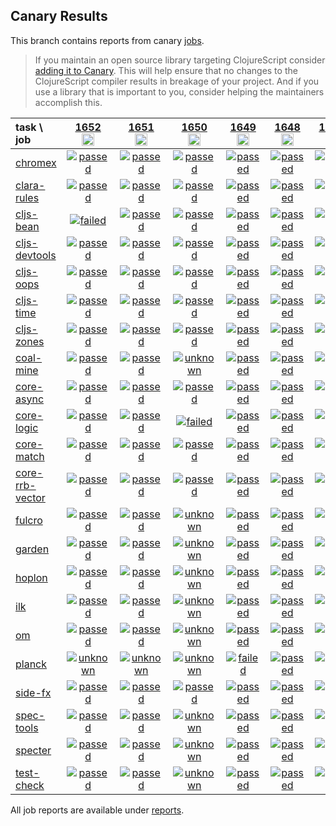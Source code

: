 ## Canary Results

This branch contains reports from canary [jobs](https://github.com/cljs-oss/canary/tree/jobs).

> If you maintain an open source library targeting ClojureScript consider [adding it to Canary](https://github.com/cljs-oss/canary/tree/master#how-to-participate). This will help ensure that no changes to the ClojureScript compiler results in breakage of your project. And if you use a library that is important to you, consider helping the maintainers accomplish this.

[//]: # (begin_overview_table)

| task \ job | <a href="reports/2021/01/07/job-001652-1.10.834-496cbc29" title="job #1652&#xA;&#xA;job&#xA;&#xA;requested by BinaryAge Bot (@babot) on 2021-01-07T11:21:48Z">1652<br/><img width=20 height=20 src="https://avatars0.githubusercontent.com/u/1476765?v=4&s=60"></a> | <a href="reports/2021/01/06/job-001651-1.10.834-496cbc29" title="job #1651&#xA;&#xA;job&#xA;&#xA;requested by BinaryAge Bot (@babot) on 2021-01-06T11:21:03Z">1651<br/><img width=20 height=20 src="https://avatars0.githubusercontent.com/u/1476765?v=4&s=60"></a> | <a href="reports/2021/01/05/job-001650-1.10.834-496cbc29" title="job #1650&#xA;&#xA;job&#xA;&#xA;requested by BinaryAge Bot (@babot) on 2021-01-05T11:20:37Z">1650<br/><img width=20 height=20 src="https://avatars0.githubusercontent.com/u/1476765?v=4&s=60"></a> | <a href="reports/2021/01/04/job-001649-1.10.826-017ce881" title="job #1649&#xA;&#xA;job&#xA;&#xA;requested by BinaryAge Bot (@babot) on 2021-01-04T11:20:02Z">1649<br/><img width=20 height=20 src="https://avatars0.githubusercontent.com/u/1476765?v=4&s=60"></a> | <a href="reports/2021/01/03/job-001648-1.10.826-017ce881" title="job #1648&#xA;&#xA;job&#xA;&#xA;requested by BinaryAge Bot (@babot) on 2021-01-03T11:18:14Z">1648<br/><img width=20 height=20 src="https://avatars0.githubusercontent.com/u/1476765?v=4&s=60"></a> | <a href="reports/2021/01/02/job-001647-1.10.825-5e88d338" title="job #1647&#xA;&#xA;job&#xA;&#xA;requested by BinaryAge Bot (@babot) on 2021-01-02T11:16:31Z">1647<br/><img width=20 height=20 src="https://avatars0.githubusercontent.com/u/1476765?v=4&s=60"></a> | <a href="reports/2021/01/01/job-001646-1.10.825-5e88d338" title="job #1646&#xA;&#xA;job&#xA;&#xA;requested by BinaryAge Bot (@babot) on 2021-01-01T11:17:54Z">1646<br/><img width=20 height=20 src="https://avatars0.githubusercontent.com/u/1476765?v=4&s=60"></a> | <a href="reports/2020/12/31/job-001645-1.10.825-5e88d338" title="job #1645&#xA;&#xA;job&#xA;&#xA;requested by BinaryAge Bot (@babot) on 2020-12-31T11:19:59Z">1645<br/><img width=20 height=20 src="https://avatars0.githubusercontent.com/u/1476765?v=4&s=60"></a> | <a href="reports/2020/12/30/job-001644-1.10.825-5e88d338" title="job #1644&#xA;&#xA;job&#xA;&#xA;requested by BinaryAge Bot (@babot) on 2020-12-30T11:15:26Z">1644<br/><img width=20 height=20 src="https://avatars0.githubusercontent.com/u/1476765?v=4&s=60"></a> | <a href="reports/2020/12/29/job-001643-1.10.825-5e88d338" title="job #1643&#xA;&#xA;job&#xA;&#xA;requested by BinaryAge Bot (@babot) on 2020-12-29T11:15:24Z">1643<br/><img width=20 height=20 src="https://avatars0.githubusercontent.com/u/1476765?v=4&s=60"></a> |
| :--- | :---: | :---: | :---: | :---: | :---: | :---: | :---: | :---: | :---: | :---: |
| [chromex](https://github.com/binaryage/chromex) | <a href="reports/2021/01/07/job-001652-1.10.834-496cbc29#-chromex"><img title="passed" src="http://box.binaryage.com/s-passed.svg"><a> | <a href="reports/2021/01/06/job-001651-1.10.834-496cbc29#-chromex"><img title="passed" src="http://box.binaryage.com/s-passed.svg"><a> | <a href="reports/2021/01/05/job-001650-1.10.834-496cbc29#-chromex"><img title="passed" src="http://box.binaryage.com/s-passed.svg"><a> | <a href="reports/2021/01/04/job-001649-1.10.826-017ce881#-chromex"><img title="passed" src="http://box.binaryage.com/s-passed.svg"><a> | <a href="reports/2021/01/03/job-001648-1.10.826-017ce881#-chromex"><img title="passed" src="http://box.binaryage.com/s-passed.svg"><a> | <a href="reports/2021/01/02/job-001647-1.10.825-5e88d338#-chromex"><img title="passed" src="http://box.binaryage.com/s-passed.svg"><a> | <a href="reports/2021/01/01/job-001646-1.10.825-5e88d338#-chromex"><img title="passed" src="http://box.binaryage.com/s-passed.svg"><a> | <a href="reports/2020/12/31/job-001645-1.10.825-5e88d338#-chromex"><img title="passed" src="http://box.binaryage.com/s-passed.svg"><a> | <a href="reports/2020/12/30/job-001644-1.10.825-5e88d338#-chromex"><img title="passed" src="http://box.binaryage.com/s-passed.svg"><a> | <a href="reports/2020/12/29/job-001643-1.10.825-5e88d338#-chromex"><img title="passed" src="http://box.binaryage.com/s-passed.svg"><a> |
| [clara-rules](https://github.com/cerner/clara-rules) | <a href="reports/2021/01/07/job-001652-1.10.834-496cbc29#-clara-rules"><img title="passed" src="http://box.binaryage.com/s-passed.svg"><a> | <a href="reports/2021/01/06/job-001651-1.10.834-496cbc29#-clara-rules"><img title="passed" src="http://box.binaryage.com/s-passed.svg"><a> | <a href="reports/2021/01/05/job-001650-1.10.834-496cbc29#-clara-rules"><img title="passed" src="http://box.binaryage.com/s-passed.svg"><a> | <a href="reports/2021/01/04/job-001649-1.10.826-017ce881#-clara-rules"><img title="passed" src="http://box.binaryage.com/s-passed.svg"><a> | <a href="reports/2021/01/03/job-001648-1.10.826-017ce881#-clara-rules"><img title="passed" src="http://box.binaryage.com/s-passed.svg"><a> | <a href="reports/2021/01/02/job-001647-1.10.825-5e88d338#-clara-rules"><img title="passed" src="http://box.binaryage.com/s-passed.svg"><a> | <a href="reports/2021/01/01/job-001646-1.10.825-5e88d338#-clara-rules"><img title="passed" src="http://box.binaryage.com/s-passed.svg"><a> | <a href="reports/2020/12/31/job-001645-1.10.825-5e88d338#-clara-rules"><img title="passed" src="http://box.binaryage.com/s-passed.svg"><a> | <a href="reports/2020/12/30/job-001644-1.10.825-5e88d338#-clara-rules"><img title="passed" src="http://box.binaryage.com/s-passed.svg"><a> | <a href="reports/2020/12/29/job-001643-1.10.825-5e88d338#-clara-rules"><img title="passed" src="http://box.binaryage.com/s-passed.svg"><a> |
| [cljs-bean](https://github.com/mfikes/cljs-bean) | <a href="reports/2021/01/07/job-001652-1.10.834-496cbc29#-cljs-bean"><img title="failed" src="http://box.binaryage.com/s-failed.svg"><a> | <a href="reports/2021/01/06/job-001651-1.10.834-496cbc29#-cljs-bean"><img title="passed" src="http://box.binaryage.com/s-passed.svg"><a> | <a href="reports/2021/01/05/job-001650-1.10.834-496cbc29#-cljs-bean"><img title="passed" src="http://box.binaryage.com/s-passed.svg"><a> | <a href="reports/2021/01/04/job-001649-1.10.826-017ce881#-cljs-bean"><img title="passed" src="http://box.binaryage.com/s-passed.svg"><a> | <a href="reports/2021/01/03/job-001648-1.10.826-017ce881#-cljs-bean"><img title="passed" src="http://box.binaryage.com/s-passed.svg"><a> | <a href="reports/2021/01/02/job-001647-1.10.825-5e88d338#-cljs-bean"><img title="passed" src="http://box.binaryage.com/s-passed.svg"><a> | <a href="reports/2021/01/01/job-001646-1.10.825-5e88d338#-cljs-bean"><img title="passed" src="http://box.binaryage.com/s-passed.svg"><a> | <a href="reports/2020/12/31/job-001645-1.10.825-5e88d338#-cljs-bean"><img title="passed" src="http://box.binaryage.com/s-passed.svg"><a> | <a href="reports/2020/12/30/job-001644-1.10.825-5e88d338#-cljs-bean"><img title="passed" src="http://box.binaryage.com/s-passed.svg"><a> | <a href="reports/2020/12/29/job-001643-1.10.825-5e88d338#-cljs-bean"><img title="passed" src="http://box.binaryage.com/s-passed.svg"><a> |
| [cljs-devtools](https://github.com/binaryage/cljs-devtools) | <a href="reports/2021/01/07/job-001652-1.10.834-496cbc29#-cljs-devtools"><img title="passed" src="http://box.binaryage.com/s-passed.svg"><a> | <a href="reports/2021/01/06/job-001651-1.10.834-496cbc29#-cljs-devtools"><img title="passed" src="http://box.binaryage.com/s-passed.svg"><a> | <a href="reports/2021/01/05/job-001650-1.10.834-496cbc29#-cljs-devtools"><img title="passed" src="http://box.binaryage.com/s-passed.svg"><a> | <a href="reports/2021/01/04/job-001649-1.10.826-017ce881#-cljs-devtools"><img title="passed" src="http://box.binaryage.com/s-passed.svg"><a> | <a href="reports/2021/01/03/job-001648-1.10.826-017ce881#-cljs-devtools"><img title="passed" src="http://box.binaryage.com/s-passed.svg"><a> | <a href="reports/2021/01/02/job-001647-1.10.825-5e88d338#-cljs-devtools"><img title="passed" src="http://box.binaryage.com/s-passed.svg"><a> | <a href="reports/2021/01/01/job-001646-1.10.825-5e88d338#-cljs-devtools"><img title="passed" src="http://box.binaryage.com/s-passed.svg"><a> | <a href="reports/2020/12/31/job-001645-1.10.825-5e88d338#-cljs-devtools"><img title="passed" src="http://box.binaryage.com/s-passed.svg"><a> | <a href="reports/2020/12/30/job-001644-1.10.825-5e88d338#-cljs-devtools"><img title="passed" src="http://box.binaryage.com/s-passed.svg"><a> | <a href="reports/2020/12/29/job-001643-1.10.825-5e88d338#-cljs-devtools"><img title="passed" src="http://box.binaryage.com/s-passed.svg"><a> |
| [cljs-oops](https://github.com/binaryage/cljs-oops) | <a href="reports/2021/01/07/job-001652-1.10.834-496cbc29#-cljs-oops"><img title="passed" src="http://box.binaryage.com/s-passed.svg"><a> | <a href="reports/2021/01/06/job-001651-1.10.834-496cbc29#-cljs-oops"><img title="passed" src="http://box.binaryage.com/s-passed.svg"><a> | <a href="reports/2021/01/05/job-001650-1.10.834-496cbc29#-cljs-oops"><img title="passed" src="http://box.binaryage.com/s-passed.svg"><a> | <a href="reports/2021/01/04/job-001649-1.10.826-017ce881#-cljs-oops"><img title="passed" src="http://box.binaryage.com/s-passed.svg"><a> | <a href="reports/2021/01/03/job-001648-1.10.826-017ce881#-cljs-oops"><img title="passed" src="http://box.binaryage.com/s-passed.svg"><a> | <a href="reports/2021/01/02/job-001647-1.10.825-5e88d338#-cljs-oops"><img title="passed" src="http://box.binaryage.com/s-passed.svg"><a> | <a href="reports/2021/01/01/job-001646-1.10.825-5e88d338#-cljs-oops"><img title="passed" src="http://box.binaryage.com/s-passed.svg"><a> | <a href="reports/2020/12/31/job-001645-1.10.825-5e88d338#-cljs-oops"><img title="passed" src="http://box.binaryage.com/s-passed.svg"><a> | <a href="reports/2020/12/30/job-001644-1.10.825-5e88d338#-cljs-oops"><img title="passed" src="http://box.binaryage.com/s-passed.svg"><a> | <a href="reports/2020/12/29/job-001643-1.10.825-5e88d338#-cljs-oops"><img title="passed" src="http://box.binaryage.com/s-passed.svg"><a> |
| [cljs-time](https://github.com/andrewmcveigh/cljs-time) | <a href="reports/2021/01/07/job-001652-1.10.834-496cbc29#-cljs-time"><img title="passed" src="http://box.binaryage.com/s-passed.svg"><a> | <a href="reports/2021/01/06/job-001651-1.10.834-496cbc29#-cljs-time"><img title="passed" src="http://box.binaryage.com/s-passed.svg"><a> | <a href="reports/2021/01/05/job-001650-1.10.834-496cbc29#-cljs-time"><img title="passed" src="http://box.binaryage.com/s-passed.svg"><a> | <a href="reports/2021/01/04/job-001649-1.10.826-017ce881#-cljs-time"><img title="passed" src="http://box.binaryage.com/s-passed.svg"><a> | <a href="reports/2021/01/03/job-001648-1.10.826-017ce881#-cljs-time"><img title="passed" src="http://box.binaryage.com/s-passed.svg"><a> | <a href="reports/2021/01/02/job-001647-1.10.825-5e88d338#-cljs-time"><img title="passed" src="http://box.binaryage.com/s-passed.svg"><a> | <a href="reports/2021/01/01/job-001646-1.10.825-5e88d338#-cljs-time"><img title="passed" src="http://box.binaryage.com/s-passed.svg"><a> | <a href="reports/2020/12/31/job-001645-1.10.825-5e88d338#-cljs-time"><img title="passed" src="http://box.binaryage.com/s-passed.svg"><a> | <a href="reports/2020/12/30/job-001644-1.10.825-5e88d338#-cljs-time"><img title="passed" src="http://box.binaryage.com/s-passed.svg"><a> | <a href="reports/2020/12/29/job-001643-1.10.825-5e88d338#-cljs-time"><img title="passed" src="http://box.binaryage.com/s-passed.svg"><a> |
| [cljs-zones](https://github.com/binaryage/cljs-zones) | <a href="reports/2021/01/07/job-001652-1.10.834-496cbc29#-cljs-zones"><img title="passed" src="http://box.binaryage.com/s-passed.svg"><a> | <a href="reports/2021/01/06/job-001651-1.10.834-496cbc29#-cljs-zones"><img title="passed" src="http://box.binaryage.com/s-passed.svg"><a> | <a href="reports/2021/01/05/job-001650-1.10.834-496cbc29#-cljs-zones"><img title="passed" src="http://box.binaryage.com/s-passed.svg"><a> | <a href="reports/2021/01/04/job-001649-1.10.826-017ce881#-cljs-zones"><img title="passed" src="http://box.binaryage.com/s-passed.svg"><a> | <a href="reports/2021/01/03/job-001648-1.10.826-017ce881#-cljs-zones"><img title="passed" src="http://box.binaryage.com/s-passed.svg"><a> | <a href="reports/2021/01/02/job-001647-1.10.825-5e88d338#-cljs-zones"><img title="passed" src="http://box.binaryage.com/s-passed.svg"><a> | <a href="reports/2021/01/01/job-001646-1.10.825-5e88d338#-cljs-zones"><img title="passed" src="http://box.binaryage.com/s-passed.svg"><a> | <a href="reports/2020/12/31/job-001645-1.10.825-5e88d338#-cljs-zones"><img title="passed" src="http://box.binaryage.com/s-passed.svg"><a> | <a href="reports/2020/12/30/job-001644-1.10.825-5e88d338#-cljs-zones"><img title="passed" src="http://box.binaryage.com/s-passed.svg"><a> | <a href="reports/2020/12/29/job-001643-1.10.825-5e88d338#-cljs-zones"><img title="passed" src="http://box.binaryage.com/s-passed.svg"><a> |
| [coal-mine](https://github.com/mfikes/coal-mine) | <a href="reports/2021/01/07/job-001652-1.10.834-496cbc29#-coal-mine"><img title="passed" src="http://box.binaryage.com/s-passed.svg"><a> | <a href="reports/2021/01/06/job-001651-1.10.834-496cbc29#-coal-mine"><img title="passed" src="http://box.binaryage.com/s-passed.svg"><a> | <a href="reports/2021/01/05/job-001650-1.10.834-496cbc29#-coal-mine"><img title="unknown" src="http://box.binaryage.com/s-unknown.svg"><a> | <a href="reports/2021/01/04/job-001649-1.10.826-017ce881#-coal-mine"><img title="passed" src="http://box.binaryage.com/s-passed.svg"><a> | <a href="reports/2021/01/03/job-001648-1.10.826-017ce881#-coal-mine"><img title="passed" src="http://box.binaryage.com/s-passed.svg"><a> | <a href="reports/2021/01/02/job-001647-1.10.825-5e88d338#-coal-mine"><img title="passed" src="http://box.binaryage.com/s-passed.svg"><a> | <a href="reports/2021/01/01/job-001646-1.10.825-5e88d338#-coal-mine"><img title="passed" src="http://box.binaryage.com/s-passed.svg"><a> | <a href="reports/2020/12/31/job-001645-1.10.825-5e88d338#-coal-mine"><img title="passed" src="http://box.binaryage.com/s-passed.svg"><a> | <a href="reports/2020/12/30/job-001644-1.10.825-5e88d338#-coal-mine"><img title="passed" src="http://box.binaryage.com/s-passed.svg"><a> | <a href="reports/2020/12/29/job-001643-1.10.825-5e88d338#-coal-mine"><img title="passed" src="http://box.binaryage.com/s-passed.svg"><a> |
| [core-async](https://github.com/clojure/core.async) | <a href="reports/2021/01/07/job-001652-1.10.834-496cbc29#-core-async"><img title="passed" src="http://box.binaryage.com/s-passed.svg"><a> | <a href="reports/2021/01/06/job-001651-1.10.834-496cbc29#-core-async"><img title="passed" src="http://box.binaryage.com/s-passed.svg"><a> | <a href="reports/2021/01/05/job-001650-1.10.834-496cbc29#-core-async"><img title="passed" src="http://box.binaryage.com/s-passed.svg"><a> | <a href="reports/2021/01/04/job-001649-1.10.826-017ce881#-core-async"><img title="passed" src="http://box.binaryage.com/s-passed.svg"><a> | <a href="reports/2021/01/03/job-001648-1.10.826-017ce881#-core-async"><img title="passed" src="http://box.binaryage.com/s-passed.svg"><a> | <a href="reports/2021/01/02/job-001647-1.10.825-5e88d338#-core-async"><img title="passed" src="http://box.binaryage.com/s-passed.svg"><a> | <a href="reports/2021/01/01/job-001646-1.10.825-5e88d338#-core-async"><img title="passed" src="http://box.binaryage.com/s-passed.svg"><a> | <a href="reports/2020/12/31/job-001645-1.10.825-5e88d338#-core-async"><img title="passed" src="http://box.binaryage.com/s-passed.svg"><a> | <a href="reports/2020/12/30/job-001644-1.10.825-5e88d338#-core-async"><img title="passed" src="http://box.binaryage.com/s-passed.svg"><a> | <a href="reports/2020/12/29/job-001643-1.10.825-5e88d338#-core-async"><img title="passed" src="http://box.binaryage.com/s-passed.svg"><a> |
| [core-logic](https://github.com/clojure/core.logic) | <a href="reports/2021/01/07/job-001652-1.10.834-496cbc29#-core-logic"><img title="passed" src="http://box.binaryage.com/s-passed.svg"><a> | <a href="reports/2021/01/06/job-001651-1.10.834-496cbc29#-core-logic"><img title="passed" src="http://box.binaryage.com/s-passed.svg"><a> | <a href="reports/2021/01/05/job-001650-1.10.834-496cbc29#-core-logic"><img title="failed" src="http://box.binaryage.com/s-failed.svg"><a> | <a href="reports/2021/01/04/job-001649-1.10.826-017ce881#-core-logic"><img title="passed" src="http://box.binaryage.com/s-passed.svg"><a> | <a href="reports/2021/01/03/job-001648-1.10.826-017ce881#-core-logic"><img title="passed" src="http://box.binaryage.com/s-passed.svg"><a> | <a href="reports/2021/01/02/job-001647-1.10.825-5e88d338#-core-logic"><img title="passed" src="http://box.binaryage.com/s-passed.svg"><a> | <a href="reports/2021/01/01/job-001646-1.10.825-5e88d338#-core-logic"><img title="passed" src="http://box.binaryage.com/s-passed.svg"><a> | <a href="reports/2020/12/31/job-001645-1.10.825-5e88d338#-core-logic"><img title="passed" src="http://box.binaryage.com/s-passed.svg"><a> | <a href="reports/2020/12/30/job-001644-1.10.825-5e88d338#-core-logic"><img title="passed" src="http://box.binaryage.com/s-passed.svg"><a> | <a href="reports/2020/12/29/job-001643-1.10.825-5e88d338#-core-logic"><img title="passed" src="http://box.binaryage.com/s-passed.svg"><a> |
| [core-match](https://github.com/clojure/core.match) | <a href="reports/2021/01/07/job-001652-1.10.834-496cbc29#-core-match"><img title="passed" src="http://box.binaryage.com/s-passed.svg"><a> | <a href="reports/2021/01/06/job-001651-1.10.834-496cbc29#-core-match"><img title="passed" src="http://box.binaryage.com/s-passed.svg"><a> | <a href="reports/2021/01/05/job-001650-1.10.834-496cbc29#-core-match"><img title="passed" src="http://box.binaryage.com/s-passed.svg"><a> | <a href="reports/2021/01/04/job-001649-1.10.826-017ce881#-core-match"><img title="passed" src="http://box.binaryage.com/s-passed.svg"><a> | <a href="reports/2021/01/03/job-001648-1.10.826-017ce881#-core-match"><img title="passed" src="http://box.binaryage.com/s-passed.svg"><a> | <a href="reports/2021/01/02/job-001647-1.10.825-5e88d338#-core-match"><img title="passed" src="http://box.binaryage.com/s-passed.svg"><a> | <a href="reports/2021/01/01/job-001646-1.10.825-5e88d338#-core-match"><img title="passed" src="http://box.binaryage.com/s-passed.svg"><a> | <a href="reports/2020/12/31/job-001645-1.10.825-5e88d338#-core-match"><img title="passed" src="http://box.binaryage.com/s-passed.svg"><a> | <a href="reports/2020/12/30/job-001644-1.10.825-5e88d338#-core-match"><img title="passed" src="http://box.binaryage.com/s-passed.svg"><a> | <a href="reports/2020/12/29/job-001643-1.10.825-5e88d338#-core-match"><img title="passed" src="http://box.binaryage.com/s-passed.svg"><a> |
| [core-rrb-vector](https://github.com/clojure/core.rrb-vector) | <a href="reports/2021/01/07/job-001652-1.10.834-496cbc29#-core-rrb-vector"><img title="passed" src="http://box.binaryage.com/s-passed.svg"><a> | <a href="reports/2021/01/06/job-001651-1.10.834-496cbc29#-core-rrb-vector"><img title="passed" src="http://box.binaryage.com/s-passed.svg"><a> | <a href="reports/2021/01/05/job-001650-1.10.834-496cbc29#-core-rrb-vector"><img title="passed" src="http://box.binaryage.com/s-passed.svg"><a> | <a href="reports/2021/01/04/job-001649-1.10.826-017ce881#-core-rrb-vector"><img title="passed" src="http://box.binaryage.com/s-passed.svg"><a> | <a href="reports/2021/01/03/job-001648-1.10.826-017ce881#-core-rrb-vector"><img title="passed" src="http://box.binaryage.com/s-passed.svg"><a> | <a href="reports/2021/01/02/job-001647-1.10.825-5e88d338#-core-rrb-vector"><img title="passed" src="http://box.binaryage.com/s-passed.svg"><a> | <a href="reports/2021/01/01/job-001646-1.10.825-5e88d338#-core-rrb-vector"><img title="passed" src="http://box.binaryage.com/s-passed.svg"><a> | <a href="reports/2020/12/31/job-001645-1.10.825-5e88d338#-core-rrb-vector"><img title="passed" src="http://box.binaryage.com/s-passed.svg"><a> | <a href="reports/2020/12/30/job-001644-1.10.825-5e88d338#-core-rrb-vector"><img title="passed" src="http://box.binaryage.com/s-passed.svg"><a> | <a href="reports/2020/12/29/job-001643-1.10.825-5e88d338#-core-rrb-vector"><img title="passed" src="http://box.binaryage.com/s-passed.svg"><a> |
| [fulcro](https://github.com/fulcrologic/fulcro) | <a href="reports/2021/01/07/job-001652-1.10.834-496cbc29#-fulcro"><img title="passed" src="http://box.binaryage.com/s-passed.svg"><a> | <a href="reports/2021/01/06/job-001651-1.10.834-496cbc29#-fulcro"><img title="passed" src="http://box.binaryage.com/s-passed.svg"><a> | <a href="reports/2021/01/05/job-001650-1.10.834-496cbc29#-fulcro"><img title="unknown" src="http://box.binaryage.com/s-unknown.svg"><a> | <a href="reports/2021/01/04/job-001649-1.10.826-017ce881#-fulcro"><img title="passed" src="http://box.binaryage.com/s-passed.svg"><a> | <a href="reports/2021/01/03/job-001648-1.10.826-017ce881#-fulcro"><img title="passed" src="http://box.binaryage.com/s-passed.svg"><a> | <a href="reports/2021/01/02/job-001647-1.10.825-5e88d338#-fulcro"><img title="passed" src="http://box.binaryage.com/s-passed.svg"><a> | <a href="reports/2021/01/01/job-001646-1.10.825-5e88d338#-fulcro"><img title="passed" src="http://box.binaryage.com/s-passed.svg"><a> | <a href="reports/2020/12/31/job-001645-1.10.825-5e88d338#-fulcro"><img title="passed" src="http://box.binaryage.com/s-passed.svg"><a> | <a href="reports/2020/12/30/job-001644-1.10.825-5e88d338#-fulcro"><img title="passed" src="http://box.binaryage.com/s-passed.svg"><a> | <a href="reports/2020/12/29/job-001643-1.10.825-5e88d338#-fulcro"><img title="passed" src="http://box.binaryage.com/s-passed.svg"><a> |
| [garden](https://github.com/noprompt/garden) | <a href="reports/2021/01/07/job-001652-1.10.834-496cbc29#-garden"><img title="passed" src="http://box.binaryage.com/s-passed.svg"><a> | <a href="reports/2021/01/06/job-001651-1.10.834-496cbc29#-garden"><img title="passed" src="http://box.binaryage.com/s-passed.svg"><a> | <a href="reports/2021/01/05/job-001650-1.10.834-496cbc29#-garden"><img title="unknown" src="http://box.binaryage.com/s-unknown.svg"><a> | <a href="reports/2021/01/04/job-001649-1.10.826-017ce881#-garden"><img title="passed" src="http://box.binaryage.com/s-passed.svg"><a> | <a href="reports/2021/01/03/job-001648-1.10.826-017ce881#-garden"><img title="passed" src="http://box.binaryage.com/s-passed.svg"><a> | <a href="reports/2021/01/02/job-001647-1.10.825-5e88d338#-garden"><img title="passed" src="http://box.binaryage.com/s-passed.svg"><a> | <a href="reports/2021/01/01/job-001646-1.10.825-5e88d338#-garden"><img title="passed" src="http://box.binaryage.com/s-passed.svg"><a> | <a href="reports/2020/12/31/job-001645-1.10.825-5e88d338#-garden"><img title="passed" src="http://box.binaryage.com/s-passed.svg"><a> | <a href="reports/2020/12/30/job-001644-1.10.825-5e88d338#-garden"><img title="passed" src="http://box.binaryage.com/s-passed.svg"><a> | <a href="reports/2020/12/29/job-001643-1.10.825-5e88d338#-garden"><img title="passed" src="http://box.binaryage.com/s-passed.svg"><a> |
| [hoplon](https://github.com/hoplon/hoplon) | <a href="reports/2021/01/07/job-001652-1.10.834-496cbc29#-hoplon"><img title="passed" src="http://box.binaryage.com/s-passed.svg"><a> | <a href="reports/2021/01/06/job-001651-1.10.834-496cbc29#-hoplon"><img title="passed" src="http://box.binaryage.com/s-passed.svg"><a> | <a href="reports/2021/01/05/job-001650-1.10.834-496cbc29#-hoplon"><img title="unknown" src="http://box.binaryage.com/s-unknown.svg"><a> | <a href="reports/2021/01/04/job-001649-1.10.826-017ce881#-hoplon"><img title="passed" src="http://box.binaryage.com/s-passed.svg"><a> | <a href="reports/2021/01/03/job-001648-1.10.826-017ce881#-hoplon"><img title="passed" src="http://box.binaryage.com/s-passed.svg"><a> | <a href="reports/2021/01/02/job-001647-1.10.825-5e88d338#-hoplon"><img title="failed" src="http://box.binaryage.com/s-failed.svg"><a> | <a href="reports/2021/01/01/job-001646-1.10.825-5e88d338#-hoplon"><img title="passed" src="http://box.binaryage.com/s-passed.svg"><a> | <a href="reports/2020/12/31/job-001645-1.10.825-5e88d338#-hoplon"><img title="passed" src="http://box.binaryage.com/s-passed.svg"><a> | <a href="reports/2020/12/30/job-001644-1.10.825-5e88d338#-hoplon"><img title="passed" src="http://box.binaryage.com/s-passed.svg"><a> | <a href="reports/2020/12/29/job-001643-1.10.825-5e88d338#-hoplon"><img title="passed" src="http://box.binaryage.com/s-passed.svg"><a> |
| [ilk](https://github.com/mfikes/ilk) | <a href="reports/2021/01/07/job-001652-1.10.834-496cbc29#-ilk"><img title="passed" src="http://box.binaryage.com/s-passed.svg"><a> | <a href="reports/2021/01/06/job-001651-1.10.834-496cbc29#-ilk"><img title="passed" src="http://box.binaryage.com/s-passed.svg"><a> | <a href="reports/2021/01/05/job-001650-1.10.834-496cbc29#-ilk"><img title="unknown" src="http://box.binaryage.com/s-unknown.svg"><a> | <a href="reports/2021/01/04/job-001649-1.10.826-017ce881#-ilk"><img title="passed" src="http://box.binaryage.com/s-passed.svg"><a> | <a href="reports/2021/01/03/job-001648-1.10.826-017ce881#-ilk"><img title="passed" src="http://box.binaryage.com/s-passed.svg"><a> | <a href="reports/2021/01/02/job-001647-1.10.825-5e88d338#-ilk"><img title="passed" src="http://box.binaryage.com/s-passed.svg"><a> | <a href="reports/2021/01/01/job-001646-1.10.825-5e88d338#-ilk"><img title="passed" src="http://box.binaryage.com/s-passed.svg"><a> | <a href="reports/2020/12/31/job-001645-1.10.825-5e88d338#-ilk"><img title="passed" src="http://box.binaryage.com/s-passed.svg"><a> | <a href="reports/2020/12/30/job-001644-1.10.825-5e88d338#-ilk"><img title="passed" src="http://box.binaryage.com/s-passed.svg"><a> | <a href="reports/2020/12/29/job-001643-1.10.825-5e88d338#-ilk"><img title="passed" src="http://box.binaryage.com/s-passed.svg"><a> |
| [om](https://github.com/omcljs/om) | <a href="reports/2021/01/07/job-001652-1.10.834-496cbc29#-om"><img title="passed" src="http://box.binaryage.com/s-passed.svg"><a> | <a href="reports/2021/01/06/job-001651-1.10.834-496cbc29#-om"><img title="passed" src="http://box.binaryage.com/s-passed.svg"><a> | <a href="reports/2021/01/05/job-001650-1.10.834-496cbc29#-om"><img title="unknown" src="http://box.binaryage.com/s-unknown.svg"><a> | <a href="reports/2021/01/04/job-001649-1.10.826-017ce881#-om"><img title="passed" src="http://box.binaryage.com/s-passed.svg"><a> | <a href="reports/2021/01/03/job-001648-1.10.826-017ce881#-om"><img title="passed" src="http://box.binaryage.com/s-passed.svg"><a> | <a href="reports/2021/01/02/job-001647-1.10.825-5e88d338#-om"><img title="passed" src="http://box.binaryage.com/s-passed.svg"><a> | <a href="reports/2021/01/01/job-001646-1.10.825-5e88d338#-om"><img title="passed" src="http://box.binaryage.com/s-passed.svg"><a> | <a href="reports/2020/12/31/job-001645-1.10.825-5e88d338#-om"><img title="passed" src="http://box.binaryage.com/s-passed.svg"><a> | <a href="reports/2020/12/30/job-001644-1.10.825-5e88d338#-om"><img title="passed" src="http://box.binaryage.com/s-passed.svg"><a> | <a href="reports/2020/12/29/job-001643-1.10.825-5e88d338#-om"><img title="passed" src="http://box.binaryage.com/s-passed.svg"><a> |
| [planck](https://github.com/planck-repl/planck) | <a href="reports/2021/01/07/job-001652-1.10.834-496cbc29#-planck"><img title="unknown" src="http://box.binaryage.com/s-unknown.svg"><a> | <a href="reports/2021/01/06/job-001651-1.10.834-496cbc29#-planck"><img title="unknown" src="http://box.binaryage.com/s-unknown.svg"><a> | <a href="reports/2021/01/05/job-001650-1.10.834-496cbc29#-planck"><img title="unknown" src="http://box.binaryage.com/s-unknown.svg"><a> | <a href="reports/2021/01/04/job-001649-1.10.826-017ce881#-planck"><img title="failed" src="http://box.binaryage.com/s-failed.svg"><a> | <a href="reports/2021/01/03/job-001648-1.10.826-017ce881#-planck"><img title="passed" src="http://box.binaryage.com/s-passed.svg"><a> | <a href="reports/2021/01/02/job-001647-1.10.825-5e88d338#-planck"><img title="passed" src="http://box.binaryage.com/s-passed.svg"><a> | <a href="reports/2021/01/01/job-001646-1.10.825-5e88d338#-planck"><img title="unknown" src="http://box.binaryage.com/s-unknown.svg"><a> | <a href="reports/2020/12/31/job-001645-1.10.825-5e88d338#-planck"><img title="unknown" src="http://box.binaryage.com/s-unknown.svg"><a> | <a href="reports/2020/12/30/job-001644-1.10.825-5e88d338#-planck"><img title="unknown" src="http://box.binaryage.com/s-unknown.svg"><a> | <a href="reports/2020/12/29/job-001643-1.10.825-5e88d338#-planck"><img title="unknown" src="http://box.binaryage.com/s-unknown.svg"><a> |
| [side-fx](https://github.com/cljsrn/side-fx) | <a href="reports/2021/01/07/job-001652-1.10.834-496cbc29#-side-fx"><img title="passed" src="http://box.binaryage.com/s-passed.svg"><a> | <a href="reports/2021/01/06/job-001651-1.10.834-496cbc29#-side-fx"><img title="passed" src="http://box.binaryage.com/s-passed.svg"><a> | <a href="reports/2021/01/05/job-001650-1.10.834-496cbc29#-side-fx"><img title="passed" src="http://box.binaryage.com/s-passed.svg"><a> | <a href="reports/2021/01/04/job-001649-1.10.826-017ce881#-side-fx"><img title="passed" src="http://box.binaryage.com/s-passed.svg"><a> | <a href="reports/2021/01/03/job-001648-1.10.826-017ce881#-side-fx"><img title="passed" src="http://box.binaryage.com/s-passed.svg"><a> | <a href="reports/2021/01/02/job-001647-1.10.825-5e88d338#-side-fx"><img title="passed" src="http://box.binaryage.com/s-passed.svg"><a> | <a href="reports/2021/01/01/job-001646-1.10.825-5e88d338#-side-fx"><img title="passed" src="http://box.binaryage.com/s-passed.svg"><a> | <a href="reports/2020/12/31/job-001645-1.10.825-5e88d338#-side-fx"><img title="passed" src="http://box.binaryage.com/s-passed.svg"><a> | <a href="reports/2020/12/30/job-001644-1.10.825-5e88d338#-side-fx"><img title="passed" src="http://box.binaryage.com/s-passed.svg"><a> | <a href="reports/2020/12/29/job-001643-1.10.825-5e88d338#-side-fx"><img title="passed" src="http://box.binaryage.com/s-passed.svg"><a> |
| [spec-tools](https://github.com/metosin/spec-tools) | <a href="reports/2021/01/07/job-001652-1.10.834-496cbc29#-spec-tools"><img title="passed" src="http://box.binaryage.com/s-passed.svg"><a> | <a href="reports/2021/01/06/job-001651-1.10.834-496cbc29#-spec-tools"><img title="passed" src="http://box.binaryage.com/s-passed.svg"><a> | <a href="reports/2021/01/05/job-001650-1.10.834-496cbc29#-spec-tools"><img title="unknown" src="http://box.binaryage.com/s-unknown.svg"><a> | <a href="reports/2021/01/04/job-001649-1.10.826-017ce881#-spec-tools"><img title="passed" src="http://box.binaryage.com/s-passed.svg"><a> | <a href="reports/2021/01/03/job-001648-1.10.826-017ce881#-spec-tools"><img title="passed" src="http://box.binaryage.com/s-passed.svg"><a> | <a href="reports/2021/01/02/job-001647-1.10.825-5e88d338#-spec-tools"><img title="passed" src="http://box.binaryage.com/s-passed.svg"><a> | <a href="reports/2021/01/01/job-001646-1.10.825-5e88d338#-spec-tools"><img title="passed" src="http://box.binaryage.com/s-passed.svg"><a> | <a href="reports/2020/12/31/job-001645-1.10.825-5e88d338#-spec-tools"><img title="passed" src="http://box.binaryage.com/s-passed.svg"><a> | <a href="reports/2020/12/30/job-001644-1.10.825-5e88d338#-spec-tools"><img title="passed" src="http://box.binaryage.com/s-passed.svg"><a> | <a href="reports/2020/12/29/job-001643-1.10.825-5e88d338#-spec-tools"><img title="passed" src="http://box.binaryage.com/s-passed.svg"><a> |
| [specter](https://github.com/nathanmarz/specter) | <a href="reports/2021/01/07/job-001652-1.10.834-496cbc29#-specter"><img title="passed" src="http://box.binaryage.com/s-passed.svg"><a> | <a href="reports/2021/01/06/job-001651-1.10.834-496cbc29#-specter"><img title="passed" src="http://box.binaryage.com/s-passed.svg"><a> | <a href="reports/2021/01/05/job-001650-1.10.834-496cbc29#-specter"><img title="unknown" src="http://box.binaryage.com/s-unknown.svg"><a> | <a href="reports/2021/01/04/job-001649-1.10.826-017ce881#-specter"><img title="passed" src="http://box.binaryage.com/s-passed.svg"><a> | <a href="reports/2021/01/03/job-001648-1.10.826-017ce881#-specter"><img title="passed" src="http://box.binaryage.com/s-passed.svg"><a> | <a href="reports/2021/01/02/job-001647-1.10.825-5e88d338#-specter"><img title="passed" src="http://box.binaryage.com/s-passed.svg"><a> | <a href="reports/2021/01/01/job-001646-1.10.825-5e88d338#-specter"><img title="passed" src="http://box.binaryage.com/s-passed.svg"><a> | <a href="reports/2020/12/31/job-001645-1.10.825-5e88d338#-specter"><img title="passed" src="http://box.binaryage.com/s-passed.svg"><a> | <a href="reports/2020/12/30/job-001644-1.10.825-5e88d338#-specter"><img title="passed" src="http://box.binaryage.com/s-passed.svg"><a> | <a href="reports/2020/12/29/job-001643-1.10.825-5e88d338#-specter"><img title="passed" src="http://box.binaryage.com/s-passed.svg"><a> |
| [test-check](https://github.com/clojure/test.check) | <a href="reports/2021/01/07/job-001652-1.10.834-496cbc29#-test-check"><img title="passed" src="http://box.binaryage.com/s-passed.svg"><a> | <a href="reports/2021/01/06/job-001651-1.10.834-496cbc29#-test-check"><img title="passed" src="http://box.binaryage.com/s-passed.svg"><a> | <a href="reports/2021/01/05/job-001650-1.10.834-496cbc29#-test-check"><img title="unknown" src="http://box.binaryage.com/s-unknown.svg"><a> | <a href="reports/2021/01/04/job-001649-1.10.826-017ce881#-test-check"><img title="passed" src="http://box.binaryage.com/s-passed.svg"><a> | <a href="reports/2021/01/03/job-001648-1.10.826-017ce881#-test-check"><img title="passed" src="http://box.binaryage.com/s-passed.svg"><a> | <a href="reports/2021/01/02/job-001647-1.10.825-5e88d338#-test-check"><img title="passed" src="http://box.binaryage.com/s-passed.svg"><a> | <a href="reports/2021/01/01/job-001646-1.10.825-5e88d338#-test-check"><img title="passed" src="http://box.binaryage.com/s-passed.svg"><a> | <a href="reports/2020/12/31/job-001645-1.10.825-5e88d338#-test-check"><img title="passed" src="http://box.binaryage.com/s-passed.svg"><a> | <a href="reports/2020/12/30/job-001644-1.10.825-5e88d338#-test-check"><img title="passed" src="http://box.binaryage.com/s-passed.svg"><a> | <a href="reports/2020/12/29/job-001643-1.10.825-5e88d338#-test-check"><img title="passed" src="http://box.binaryage.com/s-passed.svg"><a> |

[//]: # (end_overview_table)

All job reports are available under [reports](reports).
